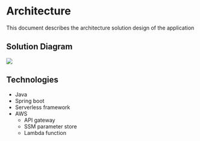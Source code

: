 # Architecture

This document describes the architecture solution design of the application

## Solution Diagram

![](https://image-architecture-design.s3.ap-southeast-2.amazonaws.com/email-service.drawio.png)

## Technologies
- Java
- Spring boot
- Serverless framework
- AWS
  - API gateway
  - SSM parameter store
  - Lambda function